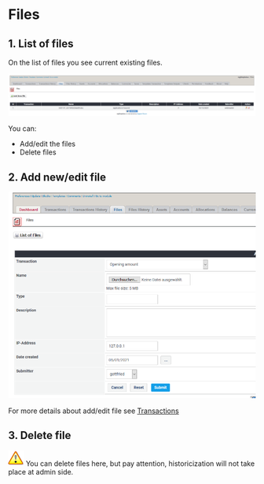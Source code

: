 # Files

## 1. List of files

On the list of files you see current existing files.

![List of files](../../.gitbook/assets/admin_files%20%281%29.png)

You can:

* Add/edit the files
* Delete files

## 2. Add new/edit file

![Creation of new currency](../../.gitbook/assets/admin_files_edit%20%281%29.png)

For more details about add/edit file see [Transactions](../the-user-side/transactions.md)

## 3. Delete file

![Important](../../.gitbook/assets/important%20%281%29.png) You can delete files here, but pay attention, historicization will not take place at admin side.

